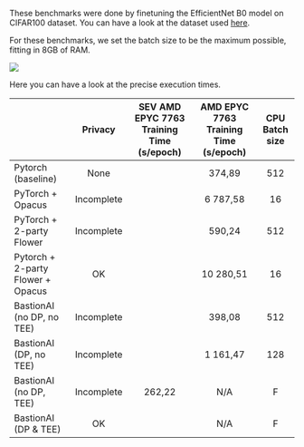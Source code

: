 These benchmarks were done by finetuning the EfficientNet B0 model on CIFAR100 dataset. You can have a look at the dataset used [here](https://www.cs.toronto.edu/~kriz/cifar.html).


For these benchmarks, we set the batch size to be the maximum possible, fitting in 8GB of RAM. 


![](../assets/amd_epyc_exec_times.png)

Here you can have a look at the precise execution times.


|                                   |  Privacy   | SEV AMD EPYC 7763 Training Time (s/epoch) | AMD EPYC 7763 Training Time (s/epoch) | CPU Batch size |
| --------------------------------- | :--------: | :---------------------------------------: | :-----------------------------------: | :------------: |
| Pytorch (baseline)                |    None    |                                           |                374,89                 |      512       |
| PyTorch + Opacus                  | Incomplete |                                           |               6 787,58                |       16       |
| PyTorch + 2-party Flower          | Incomplete |                                           |                590,24                 |      512       |
| Pytorch + 2-party Flower + Opacus |     OK     |                                           |               10 280,51               |       16       |
| BastionAI (no DP, no TEE)         | Incomplete |                                           |                398,08                 |      512       |
| BastionAI (DP, no TEE)            | Incomplete |                                           |               1 161,47                |      128       |
| BastionAI (no DP, TEE)            | Incomplete |                  262,22                   |                  N/A                  |       F        |
| BastionAI (DP & TEE)              |     OK     |                                           |                  N/A                  |       F        |
